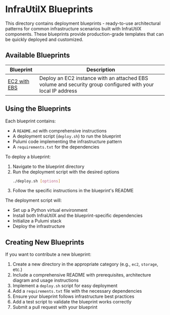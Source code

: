 # InfraUtilX Blueprints

This directory contains deployment blueprints - ready-to-use architectural patterns for common infrastructure scenarios built with InfraUtilX components. These blueprints provide production-grade templates that can be quickly deployed and customized.

## Available Blueprints

| Blueprint | Description |
|-----------|-------------|
| [EC2 with EBS](./ec2_with_ebs/) | Deploy an EC2 instance with an attached EBS volume and security group configured with your local IP address |

## Using the Blueprints

Each blueprint contains:
- A `README.md` with comprehensive instructions
- A deployment script (`deploy.sh`) to run the blueprint
- Pulumi code implementing the infrastructure pattern
- A `requirements.txt` for the dependencies

To deploy a blueprint:
1. Navigate to the blueprint directory
2. Run the deployment script with the desired options
   ```bash
   ./deploy.sh [options]
   ```
3. Follow the specific instructions in the blueprint's README

The deployment script will:
- Set up a Python virtual environment
- Install both InfraUtilX and the blueprint-specific dependencies
- Initialize a Pulumi stack
- Deploy the infrastructure

## Creating New Blueprints

If you want to contribute a new blueprint:

1. Create a new directory in the appropriate category (e.g., `ec2`, `storage`, etc.)
2. Include a comprehensive README with prerequisites, architecture diagram and usage instructions
3. Implement a `deploy.sh` script for easy deployment
4. Add a `requirements.txt` file with the necessary dependencies
5. Ensure your blueprint follows infrastructure best practices
6. Add a test script to validate the blueprint works correctly
7. Submit a pull request with your blueprint 